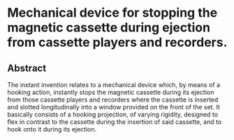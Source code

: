 # Mechanical device for stopping the magnetic cassette during ejection from cassette players and recorders.

## Abstract
The instant invention relates to a mechanical device which, by means of a hooking action, instantly stops the magnetic cassette during its ejection from those cassette players and recorders where the cassette is inserted and slotted longitudinally into a window provided on the front of the set. It basically consists of a hooking projection, of varying rigidity, designed to flex in contrast to the cassette during the insertion of said cassette, and to hook onto it during its ejection.